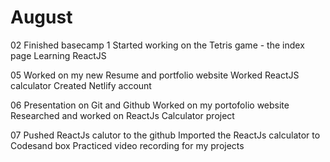 # August

02
 Finished basecamp 1
 Started working on the Tetris game - the index page
 Learning ReactJS

05
Worked on my new Resume and portfolio website
Worked ReactJS calculator
Created Netlify account

06
Presentation on Git and Github
Worked on my portofolio website
Researched and worked on ReactJs Calculator project

07
Pushed ReactJs calutor to the github
Imported the ReactJs calculator to Codesand box
Practiced video recording for my projects
